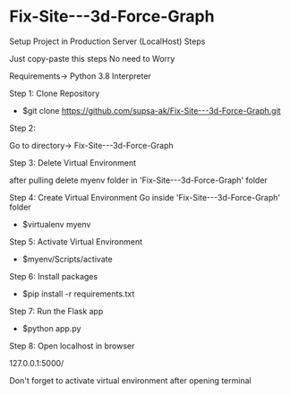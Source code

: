 # Fix-Site---3d-Force-Graph
Setup Project in Production Server (LocalHost) Steps


Just copy-paste this steps No need to Worry 



Requirements-> Python 3.8 Interpreter

Step 1:
Clone Repository 

- $git clone https://github.com/supsa-ak/Fix-Site---3d-Force-Graph.git


Step 2:

Go to directory-> Fix-Site---3d-Force-Graph

Step 3:
Delete Virtual Environment

after pulling delete myenv folder in 'Fix-Site---3d-Force-Graph' folder

Step 4:
Create Virtual Environment
  Go inside 'Fix-Site---3d-Force-Graph' folder 
- $virtualenv myenv  


Step 5:
Activate Virtual Environment 

- $myenv/Scripts/activate


Step 6:
Install packages 

- $pip install -r requirements.txt


Step 7:
Run the Flask app 

- $python app.py


Step 8:
Open localhost in browser 

127.0.0.1:5000/


Don't forget to activate virtual environment after opening terminal
